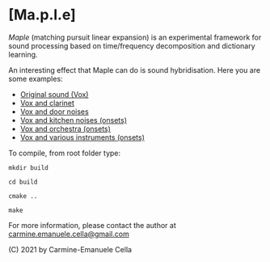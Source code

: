 # [Ma.p.l.e]

*Maple* (matching pursuit linear expansion) is an experimental framework for sound processing based on time/frequency decomposition and dictionary learning.

An interesting effect that Maple can do is sound hybridisation. Here you are some examples:

- [Original sound (Vox)](samples/Vox_full.wav)
- [Vox and clarinet](generation/Vox_clarinet.wav)
- [Vox and door noises](generation/Vox_doors.wav)
- [Vox and kitchen noises (onsets)](generation/Vox_kitchen_onsets.wav)
- [Vox and orchestra (onsets)](generation/Vox_orchestra_onsets.wav)
- [Vox and various instruments (onsets)](generation/Vox_various_instr_onsets.wav)


To compile, from root folder type:

`mkdir build` 

`cd build`

`cmake ..`

`make`

For more information, please contact the author at carmine.emanuele.cella@gmail.com

(C) 2021 by Carmine-Emanuele Cella


